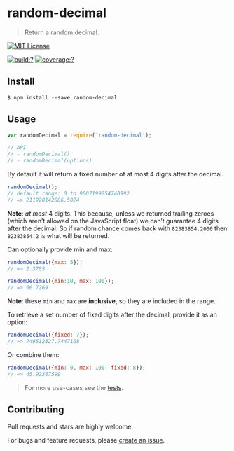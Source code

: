 # random-decimal

> Return a random decimal.


[![MIT License](https://img.shields.io/badge/license-MIT_License-green.svg?style=flat-square)](https://github.com/mock-end/random-decimal/blob/master/LICENSE)

[![build:?](https://img.shields.io/travis/mock-end/random-decimal/master.svg?style=flat-square)](https://travis-ci.org/mock-end/random-decimal)
[![coverage:?](https://img.shields.io/coveralls/mock-end/random-decimal/master.svg?style=flat-square)](https://coveralls.io/github/mock-end/random-decimal)


## Install

```
$ npm install --save random-decimal
```

## Usage

```js
var randomDecimal = require('random-decimal');

// API
// - randomDecimal()
// - randomDecimal(options)
```

By default it will return a fixed number of at most 4 digits after the decimal.

```js
randomDecimal();
// default range: 0 to 9007199254740992
// => 211920142886.5024
```

**Note**: *at most* 4 digits. This because, unless we returned trailing zeroes (which aren’t allowed on the JavaScript float) we can’t guarantee 4 digits after the decimal. So if random chance comes back with `82383854.2000` then `82383854.2` is what will be returned.


Can optionally provide min and max:

```js
randomDecimal({max: 5});
// => 2.3785

randomDecimal({min:10, max: 100});
// => 66.7269
```

**Note**: these `min` and `max` are **inclusive**, so they are included in the range.

To retrieve a set number of fixed digits after the decimal, provide it as an option:

```js
randomDecimal({fixed: 7});
// => 749512327.7447168
```

Or combine them:

```js
randomDecimal({min: 0, max: 100, fixed: 8});
// => 45.92367599
```

> For more use-cases see the [tests](https://github.com/mock-end/random-decimal/blob/master/test/spec/index.js).


## Contributing

Pull requests and stars are highly welcome.

For bugs and feature requests, please [create an issue](https://github.com/mock-end/random-decimal/issues/new).
